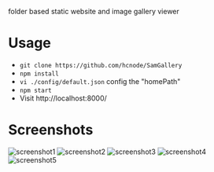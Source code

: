 folder based static website and image gallery viewer
 
# Usage
 
 * `git clone https://github.com/hcnode/SamGallery`
 * `npm install` 
 * `vi ./config/default.json` config the "homePath"
 * `npm start`
 * Visit http://localhost:8000/ 
 
# Screenshots
![screenshot1](https://raw.githubusercontent.com/hcnode/folder-gallery/master/screenshots/screenshot1.png)
![screenshot2](https://raw.githubusercontent.com/hcnode/folder-gallery/master/screenshots/screenshot2.png)
![screenshot3](https://raw.githubusercontent.com/hcnode/folder-gallery/master/screenshots/screenshot3.png)
![screenshot4](https://raw.githubusercontent.com/hcnode/folder-gallery/master/screenshots/screenshot4.png)
![screenshot5](https://raw.githubusercontent.com/hcnode/folder-gallery/master/screenshots/screenshot5.png)
